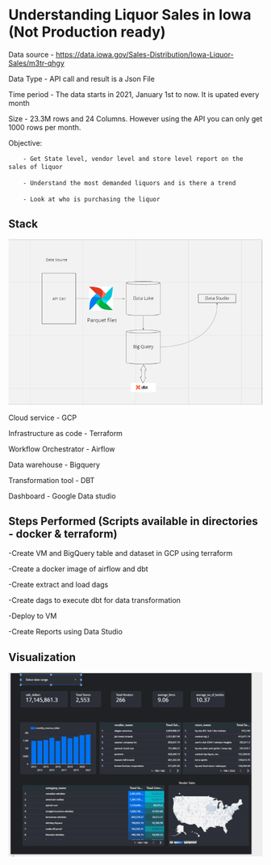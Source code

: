 # Understanding Liquor Sales in Iowa (Not Production ready)

Data source - https://data.iowa.gov/Sales-Distribution/Iowa-Liquor-Sales/m3tr-qhgy

Data Type - API call and result is a Json File

Time period - The data starts in 2021, January 1st to now. It is upated every month

Size - 23.3M rows and 24 Columns. However using the API you can only get 1000 rows per month.

Objective: 

        - Get State level, vendor level and store level report on the sales of liquor

        - Understand the most demanded liquors and is there a trend

        - Look at who is purchasing the liquor

## Stack
![Alt text](image/iowa_arch.PNG?raw=true "Visualization")

Cloud service - GCP

Infrastructure as code - Terraform

Workflow Orchestrator - Airflow

Data warehouse - Bigquery

Transformation tool - DBT

Dashboard - Google Data studio

## Steps Performed (Scripts available in directories - docker & terraform)
-Create VM and BigQuery table and dataset in GCP using terraform

-Create a docker image of airflow and dbt

-Create extract and load dags

-Create dags to execute dbt for data transformation

-Deploy to VM

-Create Reports using Data Studio

## Visualization
![Alt text](image/iowa.PNG?raw=true "Visualization")


